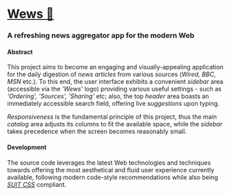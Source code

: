 # [Wews :link:](https://rawgit.com/denim2x/Wews/dev/prototip-wews/index.html)

### A refreshing news aggregator app for the modern Web

#### Abstract
This project aims to become an engaging and visually-appealing application for the daily digestion of *news articles* from various sources (*Wired, BBC, MSN* etc.).
To this end, the user interface exhibits a convenient *sidebar* area (accessible via the *'Wews'* logo) providing various useful settings - such as *'Ordering', 'Sources', 'Sharing'* etc;
also, the top *header* area boasts an immediately accessible search field, offering live *suggestions* upon typing.

*Responsiveness* is the fundamental principle of this project, thus the main *catalog* area adjusts its columns to fit the available space, while the *sidebar* takes precedence when the screen becomes reasonably small.

#### Development
The source code leverages the latest Web technologies and techniques towards offering the most aesthetical and fluid user experience currently available, following modern code-style recommendations while also being [*SUIT CSS*](https://github.com/suitcss/suit/blob/master/doc/naming-conventions.md) compliant.
